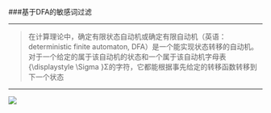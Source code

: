 ###基于DFA的敏感词过滤 

----

>在计算理论中，确定有限状态自动机或确定有限自动机（英语：deterministic finite automaton, DFA）是一个能实现状态转移的自动机。对于一个给定的属于该自动机的状态和一个属于该自动机字母表{\displaystyle \Sigma }Σ的字符，它都能根据事先给定的转移函数转移到下一个状态


-----
![](https://img-blog.csdnimg.cn/20181121100521526.png?x-oss-process=image/watermark,type_ZmFuZ3poZW5naGVpdGk,shadow_10,text_aHR0cHM6Ly9ibG9nLmNzZG4ubmV0L3hpcWk0MTQ1,size_16,color_FFFFFF,t_70)

